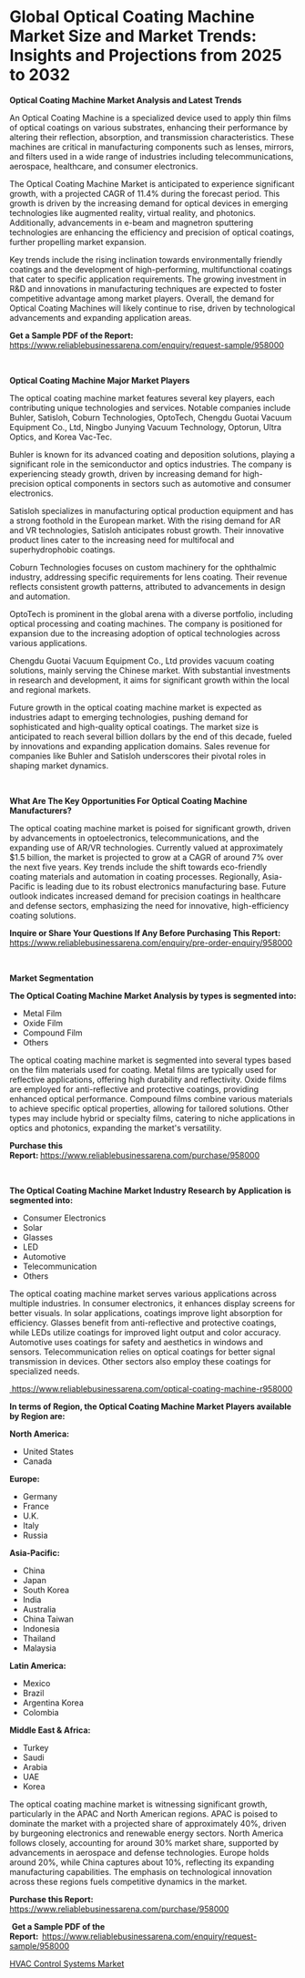 <p><h1>Global Optical Coating Machine Market Size and Market Trends: Insights and Projections from 2025 to 2032</h1></p><p><strong>Optical Coating Machine Market Analysis and Latest Trends</strong></p>
<p><p>An Optical Coating Machine is a specialized device used to apply thin films of optical coatings on various substrates, enhancing their performance by altering their reflection, absorption, and transmission characteristics. These machines are critical in manufacturing components such as lenses, mirrors, and filters used in a wide range of industries including telecommunications, aerospace, healthcare, and consumer electronics.</p><p>The Optical Coating Machine Market is anticipated to experience significant growth, with a projected CAGR of 11.4% during the forecast period. This growth is driven by the increasing demand for optical devices in emerging technologies like augmented reality, virtual reality, and photonics. Additionally, advancements in e-beam and magnetron sputtering technologies are enhancing the efficiency and precision of optical coatings, further propelling market expansion.</p><p>Key trends include the rising inclination towards environmentally friendly coatings and the development of high-performing, multifunctional coatings that cater to specific application requirements. The growing investment in R&D and innovations in manufacturing techniques are expected to foster competitive advantage among market players. Overall, the demand for Optical Coating Machines will likely continue to rise, driven by technological advancements and expanding application areas.</p></p>
<p><strong>Get a Sample PDF of the Report:&nbsp;</strong> <a href="https://www.reliablebusinessarena.com/enquiry/request-sample/958000?utm_campaign=2177&utm_medium=2&utm_source=Github&utm_content=ia&utm_term=10042025&utm_id=optical-coating-machine">https://www.reliablebusinessarena.com/enquiry/request-sample/958000</a></p>
<p>&nbsp;</p>
<p><strong>Optical Coating Machine Major Market Players</strong></p>
<p><p>The optical coating machine market features several key players, each contributing unique technologies and services. Notable companies include Buhler, Satisloh, Coburn Technologies, OptoTech, Chengdu Guotai Vacuum Equipment Co., Ltd, Ningbo Junying Vacuum Technology, Optorun, Ultra Optics, and Korea Vac-Tec.</p><p>Buhler is known for its advanced coating and deposition solutions, playing a significant role in the semiconductor and optics industries. The company is experiencing steady growth, driven by increasing demand for high-precision optical components in sectors such as automotive and consumer electronics. </p><p>Satisloh specializes in manufacturing optical production equipment and has a strong foothold in the European market. With the rising demand for AR and VR technologies, Satisloh anticipates robust growth. Their innovative product lines cater to the increasing need for multifocal and superhydrophobic coatings.</p><p>Coburn Technologies focuses on custom machinery for the ophthalmic industry, addressing specific requirements for lens coating. Their revenue reflects consistent growth patterns, attributed to advancements in design and automation.</p><p>OptoTech is prominent in the global arena with a diverse portfolio, including optical processing and coating machines. The company is positioned for expansion due to the increasing adoption of optical technologies across various applications.</p><p>Chengdu Guotai Vacuum Equipment Co., Ltd provides vacuum coating solutions, mainly serving the Chinese market. With substantial investments in research and development, it aims for significant growth within the local and regional markets.</p><p>Future growth in the optical coating machine market is expected as industries adapt to emerging technologies, pushing demand for sophisticated and high-quality optical coatings. The market size is anticipated to reach several billion dollars by the end of this decade, fueled by innovations and expanding application domains. Sales revenue for companies like Buhler and Satisloh underscores their pivotal roles in shaping market dynamics.</p></p>
<p>&nbsp;</p>
<p><strong>What Are The Key Opportunities For Optical Coating Machine Manufacturers?</strong></p>
<p><p>The optical coating machine market is poised for significant growth, driven by advancements in optoelectronics, telecommunications, and the expanding use of AR/VR technologies. Currently valued at approximately $1.5 billion, the market is projected to grow at a CAGR of around 7% over the next five years. Key trends include the shift towards eco-friendly coating materials and automation in coating processes. Regionally, Asia-Pacific is leading due to its robust electronics manufacturing base. Future outlook indicates increased demand for precision coatings in healthcare and defense sectors, emphasizing the need for innovative, high-efficiency coating solutions.</p></p>
<p><strong>Inquire or Share Your Questions If Any Before Purchasing This Report:</strong> <a href="https://www.reliablebusinessarena.com/enquiry/pre-order-enquiry/958000?utm_campaign=2177&utm_medium=2&utm_source=Github&utm_content=ia&utm_term=10042025&utm_id=optical-coating-machine">https://www.reliablebusinessarena.com/enquiry/pre-order-enquiry/958000</a></p>
<p>&nbsp;</p>
<p><strong>Market Segmentation</strong></p>
<p><strong>The Optical Coating Machine Market Analysis by types is segmented into:</strong></p>
<p><ul><li>Metal Film</li><li>Oxide Film</li><li>Compound Film</li><li>Others</li></ul></p>
<p><p>The optical coating machine market is segmented into several types based on the film materials used for coating. Metal films are typically used for reflective applications, offering high durability and reflectivity. Oxide films are employed for anti-reflective and protective coatings, providing enhanced optical performance. Compound films combine various materials to achieve specific optical properties, allowing for tailored solutions. Other types may include hybrid or specialty films, catering to niche applications in optics and photonics, expanding the market's versatility.</p></p>
<p><strong>Purchase this Report:&nbsp;</strong><a href="https://www.reliablebusinessarena.com/purchase/958000?utm_campaign=2177&utm_medium=2&utm_source=Github&utm_content=ia&utm_term=10042025&utm_id=optical-coating-machine">https://www.reliablebusinessarena.com/purchase/958000</a></p>
<p>&nbsp;</p>
<p><strong>The Optical Coating Machine Market Industry Research by Application is segmented into:</strong></p>
<p><ul><li>Consumer Electronics</li><li>Solar</li><li>Glasses</li><li>LED</li><li>Automotive</li><li>Telecommunication</li><li>Others</li></ul></p>
<p><p>The optical coating machine market serves various applications across multiple industries. In consumer electronics, it enhances display screens for better visuals. In solar applications, coatings improve light absorption for efficiency. Glasses benefit from anti-reflective and protective coatings, while LEDs utilize coatings for improved light output and color accuracy. Automotive uses coatings for safety and aesthetics in windows and sensors. Telecommunication relies on optical coatings for better signal transmission in devices. Other sectors also employ these coatings for specialized needs.</p></p>
<p><a href="https://www.reliablebusinessarena.com/optical-coating-machine-r958000?utm_campaign=2177&utm_medium=2&utm_source=Github&utm_content=ia&utm_term=10042025&utm_id=optical-coating-machine">&nbsp;https://www.reliablebusinessarena.com/optical-coating-machine-r958000</a></p>
<p><strong>In terms of Region, the Optical Coating Machine Market Players available by Region are:</strong></p>
<p>
    <p> <strong> North America: </strong>
        <ul>
            <li>United States</li>
            <li>Canada</li>
        </ul>
        </p> 
    <p> <strong> Europe: </strong>
        <ul>
            <li>Germany</li>
            <li>France</li>
            <li>U.K.</li>
            <li>Italy</li>
            <li>Russia</li>
        </ul>
        </p> 
    <p> <strong> Asia-Pacific: </strong>
        <ul>
            <li>China</li>
            <li>Japan</li>
            <li>South Korea</li>
            <li>India</li>
            <li>Australia</li>
            <li>China Taiwan</li>
            <li>Indonesia</li>
            <li>Thailand</li>
            <li>Malaysia</li>
        </ul>
        </p> 
    <p> <strong> Latin America: </strong>
        <ul>
            <li>Mexico</li>
            <li>Brazil</li>
            <li>Argentina Korea</li>
            <li>Colombia</li>
        </ul>
        </p> 
    <p> <strong> Middle East & Africa: </strong>
        <ul>
            <li>Turkey</li>
            <li>Saudi</li>
            <li>Arabia</li>
            <li>UAE</li>
            <li>Korea</li>
        </ul>
    </p>
    </p>
<p><p>The optical coating machine market is witnessing significant growth, particularly in the APAC and North American regions. APAC is poised to dominate the market with a projected share of approximately 40%, driven by burgeoning electronics and renewable energy sectors. North America follows closely, accounting for around 30% market share, supported by advancements in aerospace and defense technologies. Europe holds around 20%, while China captures about 10%, reflecting its expanding manufacturing capabilities. The emphasis on technological innovation across these regions fuels competitive dynamics in the market.</p></p>
<p><strong>Purchase this Report: </strong><a href="https://www.reliablebusinessarena.com/purchase/958000?utm_campaign=2177&utm_medium=2&utm_source=Github&utm_content=ia&utm_term=10042025&utm_id=optical-coating-machine">https://www.reliablebusinessarena.com/purchase/958000</a></p>
<p>&nbsp;<strong>Get a Sample PDF of the Report:&nbsp;&nbsp;</strong><a href="https://www.reliablebusinessarena.com/enquiry/request-sample/958000?utm_campaign=2177&utm_medium=2&utm_source=Github&utm_content=ia&utm_term=10042025&utm_id=optical-coating-machine">https://www.reliablebusinessarena.com/enquiry/request-sample/958000</a></p>
<p><strong></strong></p>
<p><p><a href="https://github.com/kitsossadien/Market-Research-Report-List-1/blob/main/hvac-control-systems-market.md?utm_campaign=2177&utm_medium=2&utm_source=Github&utm_content=ia&utm_term=10042025&utm_id=optical-coating-machine">HVAC Control Systems Market</a></p></p>